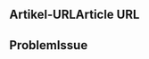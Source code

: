 <!---
Welcome to the Office Add-ins documentation repository.

To report an issue with the Office-Add-ins documentation, please provide the article URL and describe the issue below. Alternatively, if you want to submit a pull request with your recommended documentation changes, we will review your contributions and update our documentation accordingly.

If your issue is not related to the Office Add-ins documentation, please post it to one of the following channels instead:

- To ask a question about using the Office.js API, post your question to Stack Overflow and tag it with the "office-js" tag (http://stackoverflow.com/questions/tagged/office-js).

- To report an issue with the Office.js API or platform, create the issue in the OfficeDev/office-js repository (https://github.com/OfficeDev/office-js), which members of the product team monitor for customer-reported issues.

- To submit a feature request for the Office.js API or platform, post your idea to our User Voice page (https://officespdev.uservoice.com/), or if the feature request already exists there, add your vote for it.
-->

<!--- Provide a general summary of the documentation issue in the Title above -->

## <a name="article-url"></a><span data-ttu-id="5e2db-101">Artikel-URL</span><span class="sxs-lookup"><span data-stu-id="5e2db-101">Article URL</span></span>
<!-- Provide the URL of the article that this documentation issue relates to -->

## <a name="issue"></a><span data-ttu-id="5e2db-102">Problem</span><span class="sxs-lookup"><span data-stu-id="5e2db-102">Issue</span></span>
<!-- Provide a thorough description of the documentation issue -->
